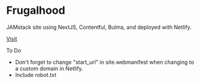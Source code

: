 # Frugalhood

JAMstack site using NextJS, Contentful, Bulma, and deployed with Netlify.

[Visit](https://frugalhood.netlify.com/)

To Do
+ Don't forget to change "start_url" in site.webmanifest when changing to a custom domain in Netlify.
+ Include robot.txt